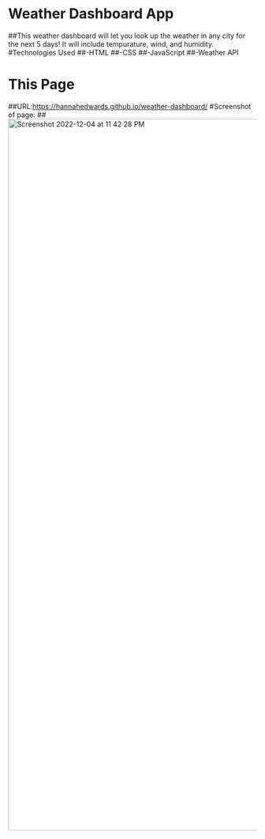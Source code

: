 # Weather Dashboard App
##This weather dashboard will let you look up the weather in any city for the next 5 days! It will include tempurature, wind, and humidity.
#Technologies Used
##-HTML
##-CSS
##-JavaScript
##-Weather API
# This Page
##URL:https://hannahedwards.github.io/weather-dashboard/
#Screenshot of page:
##<img width="1440" alt="Screenshot 2022-12-04 at 11 42 28 PM" src="https://user-images.githubusercontent.com/44388330/205551238-6c1806ff-2f1a-46f8-819a-b2fcf18eb72b.png">
